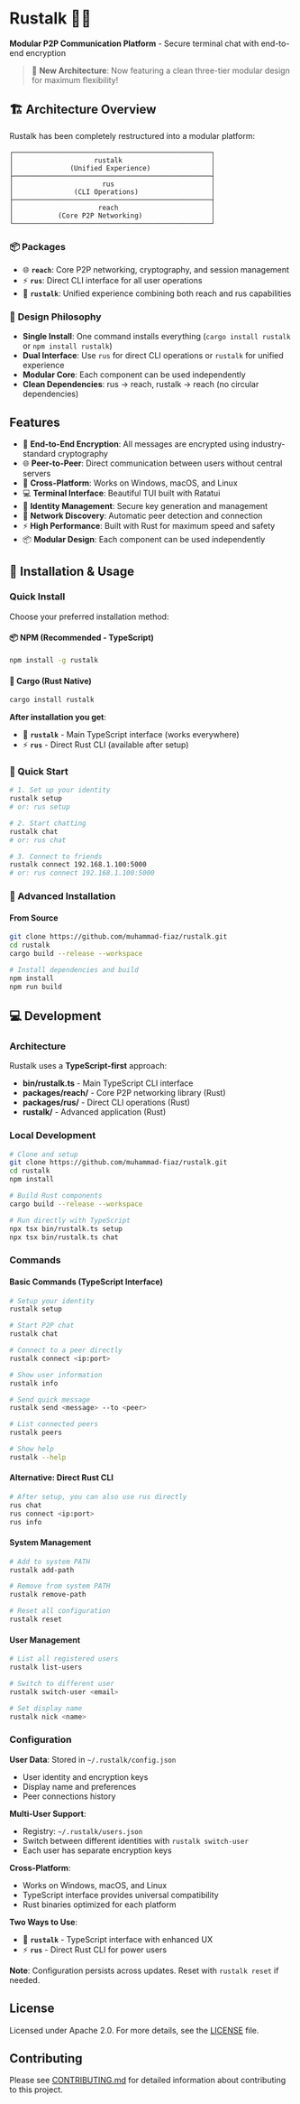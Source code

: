 # Rustalk 🦀💬

**Modular P2P Communication Platform** - Secure terminal chat with end-to-end encryption

> 🚀 **New Architecture**: Now featuring a clean three-tier modular design for maximum flexibility!

## 🏗️ Architecture Overview

Rustalk has been completely restructured into a modular platform:

```
┌─────────────────────────────────────────────────┐
│                    rustalk                      │
│              (Unified Experience)               │
├─────────────────────────────────────────────────┤
│                      rus                        │
│               (CLI Operations)                  │
├─────────────────────────────────────────────────┤
│                     reach                       │
│           (Core P2P Networking)                 │
└─────────────────────────────────────────────────┘
```

### 📦 **Packages**

- 🌐 **`reach`**: Core P2P networking, cryptography, and session management
- ⚡ **`rus`**: Direct CLI interface for all user operations  
- 🚀 **`rustalk`**: Unified experience combining both reach and rus capabilities

### 🎯 **Design Philosophy**

- **Single Install**: One command installs everything (`cargo install rustalk` or `npm install rustalk`)  
- **Dual Interface**: Use `rus` for direct CLI operations or `rustalk` for unified experience
- **Modular Core**: Each component can be used independently
- **Clean Dependencies**: rus → reach, rustalk → reach (no circular dependencies)

## Features

- 🔐 **End-to-End Encryption**: All messages are encrypted using industry-standard cryptography
- 🌐 **Peer-to-Peer**: Direct communication between users without central servers
- 🚀 **Cross-Platform**: Works on Windows, macOS, and Linux
- 💻 **Terminal Interface**: Beautiful TUI built with Ratatui
- 🔑 **Identity Management**: Secure key generation and management
- 📡 **Network Discovery**: Automatic peer detection and connection
- ⚡ **High Performance**: Built with Rust for maximum speed and safety
- 📦 **Modular Design**: Each component can be used independently

## 🚀 Installation & Usage

### Quick Install

Choose your preferred installation method:

#### 📦 NPM (Recommended - TypeScript)
```bash
npm install -g rustalk
```

#### 🦀 Cargo (Rust Native)  
```bash
cargo install rustalk
```

**After installation you get**:
- 🚀 **`rustalk`** - Main TypeScript interface (works everywhere)
- ⚡ **`rus`** - Direct Rust CLI (available after setup)

### 🏁 Quick Start

```bash
# 1. Set up your identity
rustalk setup
# or: rus setup

# 2. Start chatting
rustalk chat
# or: rus chat

# 3. Connect to friends
rustalk connect 192.168.1.100:5000
# or: rus connect 192.168.1.100:5000
```

### 🔧 Advanced Installation

#### From Source
```bash
git clone https://github.com/muhammad-fiaz/rustalk.git
cd rustalk
cargo build --release --workspace

# Install dependencies and build
npm install
npm run build
```

## 💻 Development

### Architecture
Rustalk uses a **TypeScript-first** approach:
- **bin/rustalk.ts** - Main TypeScript CLI interface
- **packages/reach/** - Core P2P networking library (Rust)
- **packages/rus/** - Direct CLI operations (Rust)
- **rustalk/** - Advanced application (Rust)

### Local Development
```bash
# Clone and setup
git clone https://github.com/muhammad-fiaz/rustalk.git
cd rustalk
npm install

# Build Rust components
cargo build --release --workspace

# Run directly with TypeScript
npx tsx bin/rustalk.ts setup
npx tsx bin/rustalk.ts chat
```

### Commands

#### Basic Commands (TypeScript Interface)
```bash
# Setup your identity
rustalk setup

# Start P2P chat
rustalk chat

# Connect to a peer directly
rustalk connect <ip:port>

# Show user information
rustalk info

# Send quick message
rustalk send <message> --to <peer>

# List connected peers
rustalk peers

# Show help
rustalk --help
```

#### Alternative: Direct Rust CLI
```bash
# After setup, you can also use rus directly
rus chat
rus connect <ip:port>
rus info
```

#### System Management
```bash
# Add to system PATH
rustalk add-path

# Remove from system PATH
rustalk remove-path

# Reset all configuration
rustalk reset
```

#### User Management
```bash
# List all registered users
rustalk list-users

# Switch to different user
rustalk switch-user <email>

# Set display name
rustalk nick <name>
```

### Configuration

**User Data**: Stored in `~/.rustalk/config.json`
- User identity and encryption keys
- Display name and preferences  
- Peer connections history

**Multi-User Support**: 
- Registry: `~/.rustalk/users.json`
- Switch between different identities with `rustalk switch-user`
- Each user has separate encryption keys

**Cross-Platform**: 
- Works on Windows, macOS, and Linux
- TypeScript interface provides universal compatibility
- Rust binaries optimized for each platform

**Two Ways to Use**:
- 🎨 **`rustalk`** - TypeScript interface with enhanced UX
- ⚡ **`rus`** - Direct Rust CLI for power users

**Note**: Configuration persists across updates. Reset with `rustalk reset` if needed.

## License

Licensed under Apache 2.0. For more details, see the [LICENSE](LICENSE) file.

## Contributing

Please see [CONTRIBUTING.md](CONTRIBUTING.md) for detailed information about contributing to this project.
